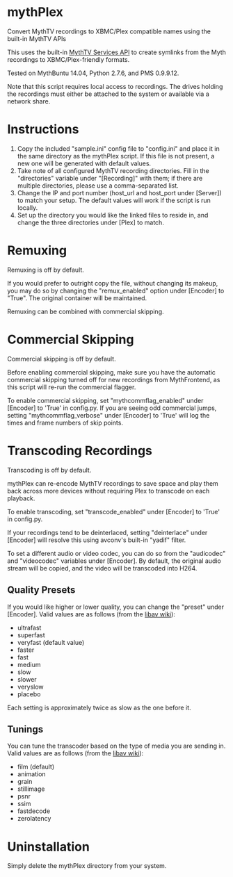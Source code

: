 mythPlex
========

Convert MythTV recordings to XBMC/Plex compatible names using the built-in MythTV APIs

This uses the built-in [MythTV Services API](http://www.mythtv.org/wiki/Services_API) to create symlinks from the Myth recordings to XBMC/Plex-friendly formats.

Tested on MythBuntu 14.04, Python 2.7.6, and PMS 0.9.9.12.

Note that this script requires local access to recordings.  The drives holding the recordings must either be attached to the system or available via a network share.

Instructions
============

1. Copy the included "sample.ini" config file to "config.ini" and place it in the same directory as the mythPlex script. If this file is not present, a new one will be generated with default values.
2. Take note of all configured MythTV recording directories.  Fill in the "directories" variable under "\[Recording\]" with them; if there are multiple directories, please use a comma-separated list.
3. Change the IP and port number (host\_url and host\_port under \[Server\]) to match your setup.  The default values will work if the script is run locally.
4. Set up the directory you would like the linked files to reside in, and change the three directories under \[Plex\] to match.

Remuxing
========

Remuxing is off by default.

If you would prefer to outright copy the file, without changing its makeup, you may do so by changing the "remux\_enabled" option under \[Encoder\] to "True".  The original container will be maintained.

Remuxing can be combined with commercial skipping.

Commercial Skipping
===================

Commercial skipping is off by default.

Before enabling commercial skipping, make sure you have the automatic commercial skipping turned off for new recordings from MythFrontend, as this script will re-run the commercial flagger.

To enable commercial skipping, set "mythcommflag\_enabled" under \[Encoder\] to 'True' in config.py.  If you are seeing odd commercial jumps, setting "mythcommflag\_verbose" under \[Encoder\] to 'True' will log the times and frame numbers of skip points.

Transcoding Recordings
======================

Transcoding is off by default.

mythPlex can re-encode MythTV recordings to save space and play them back across more devices without requiring Plex to transcode on each playback.

To enable transcoding, set "transcode\_enabled" under \[Encoder\] to 'True' in config.py.

If your recordings tend to be deinterlaced, setting "deinterlace" under \[Encoder\] will resolve this using avconv's built-in "yadif" filter.

To set a different audio or video codec, you can do so from the "audicodec" and "videocodec" variables under \[Encoder\].  By default, the original audio stream will be copied, and the video will be transcoded into H264.

Quality Presets
---------------

If you would like higher or lower quality, you can change the "preset" under \[Encoder\].  Valid values are as follows (from the [libav wiki](https://wiki.libav.org/Encoding/h264#Preset_and_Tune)):

* ultrafast
* superfast
* veryfast (default value)
* faster
* fast
* medium
* slow
* slower
* veryslow
* placebo

Each setting is approximately twice as slow as the one before it.

Tunings
-------

You can tune the transcoder based on the type of media you are sending in.  Valid values are as follows (from the [libav wiki](https://wiki.libav.org/Encoding/h264#Preset_and_Tune)):

* film (default)
* animation
* grain
* stillimage
* psnr
* ssim
* fastdecode
* zerolatency

Uninstallation
==============

Simply delete the mythPlex directory from your system.
